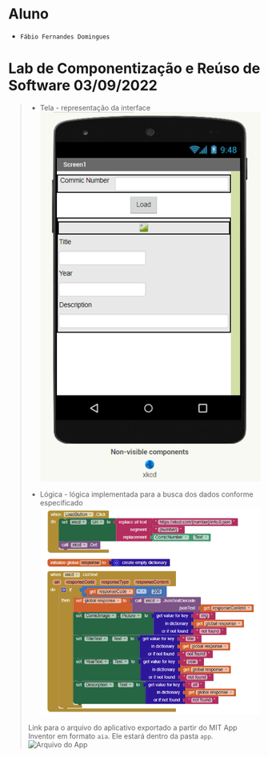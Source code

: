 # Aluno
* `Fábio Fernandes Domingues`
>
# Lab de Componentização e Reúso de Software 03/09/2022
>
> * Tela - representação da interface
> ![Tela 1](images/TelaApp.png)
> 
> * Lógica - lógica implementada para a busca dos dados conforme especificado
> ![Tela 2](images/BlocksApp.png)
> 
>
> Link para o arquivo do aplicativo exportado a partir do MIT App Inventor em formato `aia`. Ele estará dentro da pasta `app`.
> ![Arquivo do App](app/Lab05.aia)
>
